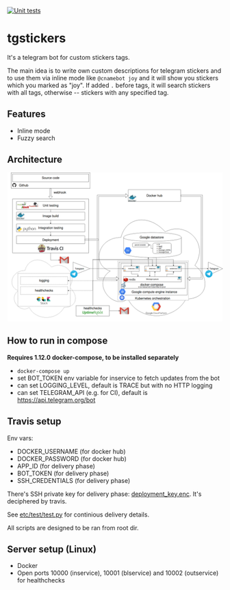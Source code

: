 [![Unit tests](https://api.travis-ci.org/IngvarJackal/tgstickers.svg?branch=master)](https://travis-ci.org/IngvarJackal/tgstickers)

# tgstickers
It's a telegram bot for custom stickers tags.

The main idea is to write own custom descriptions for telegram stickers and to use them via inline mode like ```@cnamebot joy``` and it will show you stickers which you marked as "joy". If added ```.``` before tags, it will search stickers with all tags, otherwise -- stickers with any specified tag.

## Features
* Inline mode
* Fuzzy search

## Architecture
![](https://raw.githubusercontent.com/IngvarJackal/tgstickers/master/doc/tgstickers.png)

## How to run in compose
**Requires 1.12.0 docker-compose, to be installed separately**
* ```docker-compose up```
* set BOT_TOKEN env variable for inservice to fetch updates from the bot
* can set LOGGING_LEVEL, default is TRACE but with no HTTP logging
* can set TELEGRAM_API (e.g. for CI), default is https://api.telegram.org/bot

## Travis setup
Env vars:
* DOCKER_USERNAME (for docker hub)
* DOCKER_PASSWORD (for docker hub)
* APP_ID (for delivery phase)
* BOT_TOKEN (for delivery phase)
* SSH_CREDENTIALS (for delivery phase)

There's SSH private key for delivery phase: [deployment_key.enc](https://github.com/IngvarJackal/tgstickers/blob/master/deployment_key.enc). It's deciphered by travis.

See [etc/test/test.py](https://github.com/IngvarJackal/tgstickers/blob/master/etc/test/test.py) for continious delivery details.

All scripts are designed to be ran from root dir.

## Server setup (Linux)
* Docker
* Open ports 10000 (inservice), 10001 (blservice) and 10002 (outservice) for healthchecks
